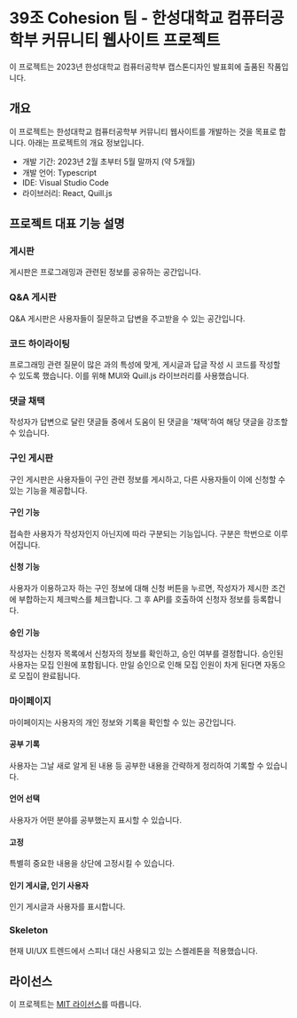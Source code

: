 # 39조 Cohesion 팀 - 한성대학교 컴퓨터공학부 커뮤니티 웹사이트 프로젝트

이 프로젝트는 2023년 한성대학교 컴퓨터공학부 캡스톤디자인 발표회에 출품된 작품입니다.

## 개요

이 프로젝트는 한성대학교 컴퓨터공학부 커뮤니티 웹사이트를 개발하는 것을 목표로 합니다. 아래는 프로젝트의 개요 정보입니다.

- 개발 기간: 2023년 2월 초부터 5월 말까지 (약 5개월)
- 개발 언어: Typescript
- IDE: Visual Studio Code
- 라이브러리: React, Quill.js

## 프로젝트 대표 기능 설명

### 게시판

게시판은 프로그래밍과 관련된 정보를 공유하는 공간입니다.

### Q&A 게시판

Q&A 게시판은 사용자들이 질문하고 답변을 주고받을 수 있는 공간입니다.

### 코드 하이라이팅

프로그래밍 관련 질문이 많은 과의 특성에 맞게, 게시글과 답글 작성 시 코드를 작성할 수 있도록 했습니다. 이를 위해 MUI와 Quill.js 라이브러리를 사용했습니다.

### 댓글 채택

작성자가 답변으로 달린 댓글들 중에서 도움이 된 댓글을 '채택'하여 해당 댓글을 강조할 수 있습니다.

### 구인 게시판

구인 게시판은 사용자들이 구인 관련 정보를 게시하고, 다른 사용자들이 이에 신청할 수 있는 기능을 제공합니다.

#### 구인 기능

접속한 사용자가 작성자인지 아닌지에 따라 구분되는 기능입니다. 구분은 학번으로 이루어집니다.

#### 신청 기능

사용자가 이용하고자 하는 구인 정보에 대해 신청 버튼을 누르면, 작성자가 제시한 조건에 부합하는지 체크박스를 체크합니다. 그 후 API를 호출하여 신청자 정보를 등록합니다.

#### 승인 기능

작성자는 신청자 목록에서 신청자의 정보를 확인하고, 승인 여부를 결정합니다. 승인된 사용자는 모집 인원에 포함됩니다. 만일 승인으로 인해 모집 인원이 차게 된다면 자동으로 모집이 완료됩니다.

### 마이페이지

마이페이지는 사용자의 개인 정보와 기록을 확인할 수 있는 공간입니다.

#### 공부 기록

사용자는 그날 새로 알게 된 내용 등 공부한 내용을 간략하게 정리하여 기록할 수 있습니다.

#### 언어 선택

사용자가 어떤 분야를 공부했는지 표시할 수 있습니다.

#### 고정

특별히 중요한 내용을 상단에 고정시킬 수 있습니다.

#### 인기 게시글, 인기 사용자

인기 게시글과 사용자를 표시합니다.

### Skeleton

현재 UI/UX 트렌드에서 스피너 대신 사용되고 있는 스켈레톤을 적용했습니다.

## 라이선스

이 프로젝트는 [MIT 라이선스](LICENSE)를 따릅니다.
